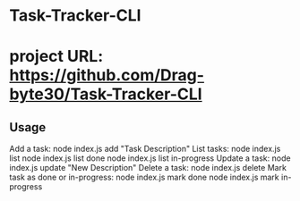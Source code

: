 # Task-Tracker-CLI
# project URL: https://github.com/Drag-byte30/Task-Tracker-CLI
## Usage
Add a task:
    node index.js add "Task Description"
List tasks:
    node index.js list
    node index.js list done
    node index.js list in-progress
Update a task:
    node index.js update <id> "New Description"
Delete a task:
    node index.js delete <id>
Mark task as done or in-progress:
    node index.js mark <id> done
    node index.js mark <id> in-progress
